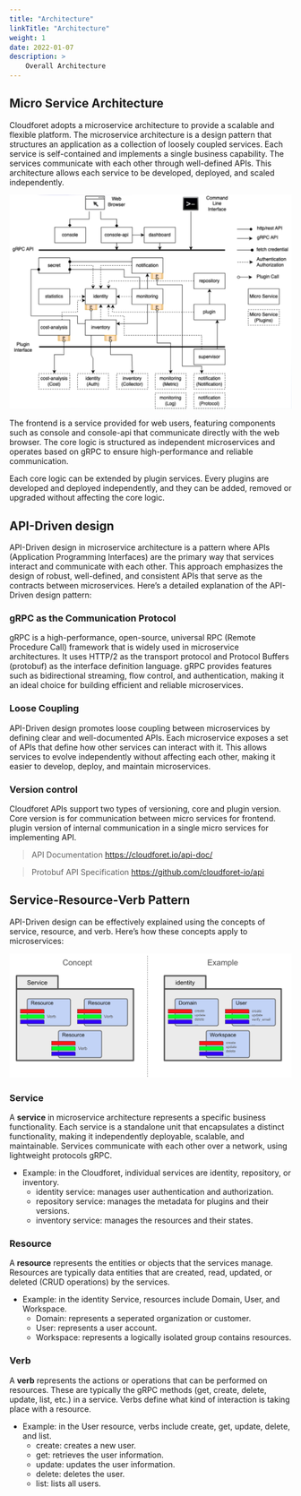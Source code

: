 ```yaml
---
title: "Architecture"
linkTitle: "Architecture"
weight: 1
date: 2022-01-07
description: >
    Overall Architecture
---
```


## Micro Service Architecture

Cloudforet adopts a microservice architecture to provide a scalable and flexible platform. The microservice architecture is a design pattern that structures an application as a collection of loosely coupled services. Each service is self-contained and implements a single business capability. The services communicate with each other through well-defined APIs. This architecture allows each service to be developed, deployed, and scaled independently.

![Cloudforet Architecture](cloudforet_architecture.png)

The frontend is a service provided for web users, featuring components such as console and console-api that communicate directly with the web browser. The core logic is structured as independent microservices and operates based on gRPC to ensure high-performance and reliable communication.

Each core logic can be extended by plugin services. Every plugins are developed and deployed independently, and they can be added, removed or upgraded without affecting the core logic.

## API-Driven design

API-Driven design in microservice architecture is a pattern where APIs (Application Programming Interfaces) are the primary way that services interact and communicate with each other. This approach emphasizes the design of robust, well-defined, and consistent APIs that serve as the contracts between microservices. Here’s a detailed explanation of the API-Driven design pattern:

### gRPC as the Communication Protocol

gRPC is a high-performance, open-source, universal RPC (Remote Procedure Call) framework that is widely used in microservice architectures. It uses HTTP/2 as the transport protocol and Protocol Buffers (protobuf) as the interface definition language. gRPC provides features such as bidirectional streaming, flow control, and authentication, making it an ideal choice for building efficient and reliable microservices.

### Loose Coupling

API-Driven design promotes loose coupling between microservices by defining clear and well-documented APIs. Each microservice exposes a set of APIs that define how other services can interact with it. This allows services to evolve independently without affecting each other, making it easier to develop, deploy, and maintain microservices.

### Version control

Cloudforet APIs support two types of versioning, core and plugin version. Core version is for communication between micro services for frontend. plugin version of internal communication in a single micro services for implementing API.

> API Documentation https://cloudforet.io/api-doc/

> Protobuf API Specification https://github.com/cloudforet-io/api
 

## Service-Resource-Verb Pattern

API-Driven design can be effectively explained using the concepts of service, resource, and verb. Here’s how these concepts apply to microservices:

![Service, Resource, Verb](service_resource_verb.png)

### Service

A **service** in microservice architecture represents a specific business functionality. Each service is a standalone unit that encapsulates a distinct functionality, making it independently deployable, scalable, and maintainable. Services communicate with each other over a network, using lightweight protocols gRPC.

* Example: in the Cloudforet, individual services are identity, repository, or inventory.
  * identity service: manages user authentication and authorization.
  * repository service: manages the metadata for plugins and their versions.
  * inventory service: manages the resources and their states.

### Resource

A **resource** represents the entities or objects that the services manage. Resources are typically data entities that are created, read, updated, or deleted (CRUD operations) by the services.

* Example: in the identity Service, resources include Domain, User, and Workspace.
  * Domain: represents a seperated organization or customer.
  * User: represents a user account.
  * Workspace: represents a logically isolated group contains resources.

### Verb

A **verb** represents the actions or operations that can be performed on resources. These are typically the gRPC methods (get, create, delete, update, list, etc.) in a service. Verbs define what kind of interaction is taking place with a resource.

* Example: in the User resource, verbs include create, get, update, delete, and list.
  * create: creates a new user.
  * get: retrieves the user information.
  * update: updates the user information.
  * delete: deletes the user.
  * list: lists all users.